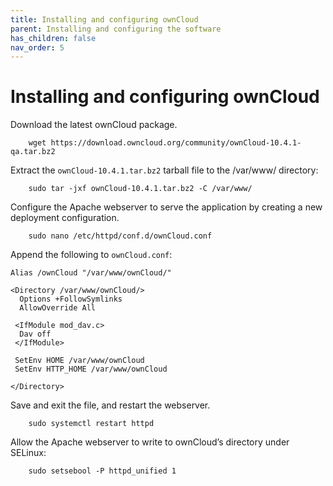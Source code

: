 ```yaml
---
title: Installing and configuring ownCloud
parent: Installing and configuring the software
has_children: false
nav_order: 5
---
```


# Installing and configuring ownCloud

Download the latest ownCloud package.

```shell
	wget https://download.owncloud.org/community/ownCloud-10.4.1-qa.tar.bz2
```

Extract the `ownCloud-10.4.1.tar.bz2` tarball file to the /var/www/ directory:

```shell
	sudo tar -jxf ownCloud-10.4.1.tar.bz2 -C /var/www/
```

Configure the Apache webserver to serve the application by creating a new deployment configuration. 

```shell
	sudo nano /etc/httpd/conf.d/ownCloud.conf
```

Append the following to `ownCloud.conf`:

```
Alias /ownCloud "/var/www/ownCloud/"

<Directory /var/www/ownCloud/>
  Options +FollowSymlinks
  AllowOverride All

 <IfModule mod_dav.c>
  Dav off
 </IfModule>

 SetEnv HOME /var/www/ownCloud
 SetEnv HTTP_HOME /var/www/ownCloud

</Directory>
```

Save and exit the file, and restart the webserver.

```shell
	sudo systemctl restart httpd
```

Allow the Apache webserver to write to ownCloud’s directory under SELinux:

```shell
	sudo setsebool -P httpd_unified 1
```